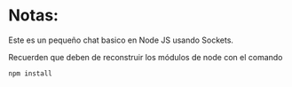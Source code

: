 # Notas:

Este es un pequeño chat basico en Node JS usando Sockets.

Recuerden que deben de reconstruir los módulos de node con el comando

```
npm install
```